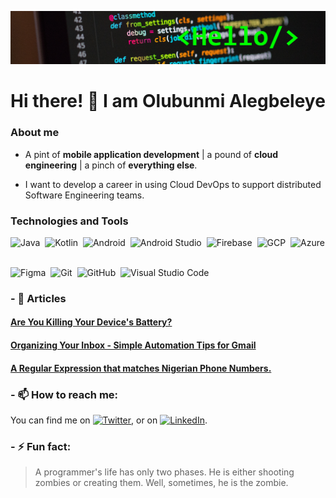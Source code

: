 ![Header](https://github.com/olubunmialegbeleye/olubunmialegbeleye/blob/master/header.png)
# Hi there! 👋 I am Olubunmi Alegbeleye


### About me

- A pint of **mobile application development** | a pound of **cloud engineering** | a pinch of **everything else**. 

- I want to develop a career in using Cloud DevOps to support distributed Software Engineering teams.

### Technologies and Tools
![Java](https://img.shields.io/badge/-Java-05122A?style=flat&logo=Java&logoColor=FFA518)&nbsp;
![Kotlin](https://img.shields.io/badge/-Kotlin-05122A?style=flat&logo=Kotlin&logoColor=7F52FF)&nbsp;
![Android](https://img.shields.io/badge/-Android-05122A?style=flat&logo=Android&logoColor=3DDC84)&nbsp;
![Android Studio](https://img.shields.io/badge/-Android%20Studio-05122A?style=flat&logo=Android%20Studio&logoColor=3DDC84)&nbsp;
![Firebase](https://img.shields.io/badge/-Firebase-05122A?style=flat&logo=Firebase&logoColor=FFCA28)&nbsp;
![GCP](https://img.shields.io/badge/-GCP-05122A?style=flat&logo=Google%20Cloud&logoColor=4285F4)&nbsp;
![Azure](https://img.shields.io/badge/-Azure-05122A?style=flat&logo=Microsoft%20Azure&logoColor=0078D7)&nbsp;


![Figma](https://img.shields.io/badge/-Figma-05122A?style=flat&logo=Figma&logoColor=F24E1E)&nbsp;
![Git](https://img.shields.io/badge/-Git-05122A?style=flat&logo=git)&nbsp;
![GitHub](https://img.shields.io/badge/-GitHub-05122A?style=flat&logo=github)&nbsp;
![Visual Studio Code](https://img.shields.io/badge/-Visual%20Studio%20Code-05122A?style=flat&logo=visual-studio-code&logoColor=007ACC)&nbsp;

 
### - 📖 Articles
#### [Are You Killing Your Device's Battery?](https://www.linkedin.com/pulse/you-killing-your-devices-battery-olubunmi-alegbeleye/?lipi=urn%3Ali%3Apage%3Ad_flagship3_profile_view_base_post_details%3B%2FeFoTYFOTiKmbiB4j%2FMljA%3D%3D)
#### [Organizing Your Inbox - Simple Automation Tips for Gmail](https://medium.com/@olubunmi.alegbeleye/organizing-your-inbox-simple-automation-tips-for-gmail-b7d5344d0020)
#### [A Regular Expression that matches Nigerian Phone Numbers.](https://olubunmi-alegbeleye.medium.com/a-regular-expression-that-matches-nigerian-phone-numbers-d00fb32b6949)

### - 📫 How to reach me:
You can find me on [![Twitter][1.2]][1], or on [![LinkedIn][2.2]][2].

### - ⚡ Fun fact:
 > A programmer's life has only two phases. He is either shooting zombies or creating them. Well, sometimes, he is the zombie.

<!-- Icons -->

[1.2]: http://i.imgur.com/wWzX9uB.png (twitter icon without padding)
[2.2]: https://raw.githubusercontent.com/MartinHeinz/MartinHeinz/master/linkedin-3-16.png (LinkedIn icon without padding)

<!-- Links to your social media accounts -->

[1]: https://twitter.com/AlegbeleyeBunmi
[2]: https://www.linkedin.com/in/olubunmialegbeleye/
<!--
**olubunmialegbeleye/olubunmialegbeleye** is a ✨ _special_ ✨ repository because its `README.md` (this file) appears on your GitHub profile.

Here are some ideas to get you started:

- 🔭 I’m currently working on ...
- 🌱 I’m currently learning ...
- 👯 I’m looking to collaborate on ...
- 🤔 I’m looking for help with ...
- 💬 Ask me about ...
- 📫 How to reach me: ...
- 😄 Pronouns: ...
- ⚡ Fun fact: ...
-->
